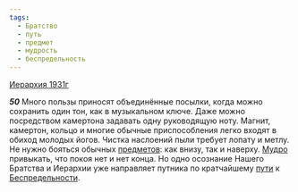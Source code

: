 ```yaml
---
tags:
  - Братство
  - путь
  - предмет
  - мудрость
  - беспредельность
---
```


[Иерархия 1931г](https://127.0.0.1:4002/agni/1931)

___50___
Много пользы приносят объединённые посылки, когда можно сохранить один тон, как в музыкальном ключе. Даже можно посредством камертона задавать одну руководящую ноту. Магнит, камертон, кольцо и многие обычные приспособления легко входят в обиход молодых йогов. Чистка наслоений пыли требует лопату и метлу. Не нужно бояться обычных [предметов](../../../tags/#предмет): как внизу, так и наверху. [Мудро](../../../tags/#мудрость) привыкать, что покоя нет и нет конца. Но одно осознание Нашего Братства и Иерархии уже направляет путника по кратчайшему [пути](../../../tags/#путь) к [Беспредельности](../../../tags/#беспредельность).   

